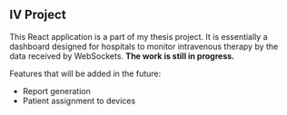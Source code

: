 ## IV Project

This React application is a part of my thesis project. It is essentially a dashboard designed for hospitals to monitor intravenous therapy by the data received by WebSockets. **The work is still in progress.** 

Features that will be added in the future:
* Report generation
* Patient assignment to devices